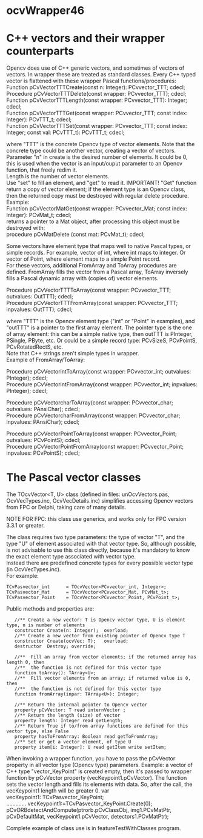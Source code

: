 # ocvWrapper46 

# C++ vectors and their wrapper counterparts 

Opencv does use of C++ generic vectors, and sometimes of vectors of vectors. In wrapper these are treated as standard
classes. Every C++ typed vector is flattened with these wrapper Pascal functions/procedures:     
   Function    pCvVectorTTTCreate(const n: Integer): PCvvector_TTT; cdecl;  
   Procedure   pCvVectorTTTDelete(const wrapper: PCvvector_TTT); cdecl;  
   Function    pCvVectorTTTLength(const wrapper: PCvvector_TTT): Integer; cdecl;  
   Function    pCvVectorTTTGet(const wrapper: PCvvector_TTT; const index: Integer): PCvTTT_t; cdecl;  
   Function    pCvVectorTTTSet(const wrapper: PCvvector_TTT; const index: Integer; const val: PCvTTT_t): PCvTTT_t; cdecl;  

where "TTT" is the concrete Opencv type of vector elements. Note that the concrete type could be another vector,
creating a vector of vectors.   
Parameter "n" in create is the desired number of elements. It could be 0,  this is used when the vector is an input/ouput
parameter to an Opencv function, that freely redim it.   
Length is the number of vector elements.   
Use "set" to fill an element, and "get" to read it.
IMPORTANT! "Get" function return a copy of vector element; if the element type is an Opencv class, then the returned
copy must be destroyed with regular delete procedure.
Example:   
   Function    pCvVectorMatGet(const wrapper: PCvvector_Mat; const index: Integer): PCvMat_t; cdecl;  
returns a pointer to a Mat object, after processing this object must be destroyed with:  
  procedure  pCvMatDelete (const mat: PCvMat_t); cdecl;
   
Some vectors have element type that maps well to native Pascal types, or simple records. For example, vector of int, where
int maps to integer. Or vector of Point, where element maps to a simple Point record.   
For these vectors, additional FromArray and ToArray procedures are defined. FromArray fills the vector from 
a Pascal array, ToArray inversely fills a Pascal dynamic array with (copies of) vector elements.     

   Procedure   pCvVectorTTTToArray(const wrapper: PCvvector_TTT; outvalues: OutTTT); cdecl;  
   Procedure   pCvVectorTTTFromArray(const wrapper: PCvvector_TTT; inpvalues: OutTTT); cdecl;  
 
where "TTT" is the Opencv element type ("int" or "Point" in examples), and "outTTT" is a pointer to the first array element.
The pointer type is the one of array element: this can be a simple native type, then outTTT is PInteger, PSingle, PByte, etc.
Or could be a simple record type: PCvSizeS, PCvPointS, PCvRotatedRectS, etc.  
Note that C++ strings aren't simple types in wrapper.   
Example of FromArray/ToArray:

  Procedure   pCvVectorintToArray(const wrapper: PCvvector_int; outvalues: PInteger); cdecl;  
  Procedure   pCvVectorintFromArray(const wrapper: PCvvector_int; inpvalues: PInteger); cdecl;  

  Procedure   pCvVectorcharToArray(const wrapper: PCvvector_char; outvalues: PAnsiChar); cdecl;  
  Procedure   pCvVectorcharFromArray(const wrapper: PCvvector_char; inpvalues: PAnsiChar); cdecl;  

  Procedure   pCvVectorPointToArray(const wrapper: PCvvector_Point; outvalues: PCvPointS); cdecl;  
  Procedure   pCvVectorPointFromArray(const wrapper: PCvvector_Point; inpvalues: PCvPointS); cdecl;  

# The Pascal vector classes

The TOcvVector<T, U> class (defined in files: unOcvVectors.pas, OcvVecTypes.inc, OcvVecDetails.inc) simplifies
accessing Opencv vectors from FPC or Delphi, taking care of many details.  

NOTE FOR FPC: this class use generics, and works only for FPC version 3.3.1 or greater.  

The class requires two type parameters: the type of vector "T", and the type "U" of element associated with
that vector type. So, although possible, is not advisable to use this class directly, because
it's mandatory to know the exact element type associated with vector type.  
Instead there are predefined concrete types for every possible vector type (in OcvVecTypes.inc).    
For example:  

    TCvPasvector_int      = TOcvVector<PCvvector_int, Integer>;   
    TCvPasvector_Mat      = TOcvVector<PCvvector_Mat, PCvMat_t>;   
    TCvPasvector_Point    = TOcvVector<PCvvector_Point, PCvPoint_t>;   

Public methods and properties are:

       //** Create a new vector: T is Opencv vector type, U is element type, n is number of elements  
       constructor Create(n: Integer);  overload;  
       //** Create a new vector from existing pointer of Opencv type T  
       constructor Create(ocvVec: T);   overload;  
       destructor  Destroy; override;  

       //**  Fill an array from vector elements; if the returned array has length 0, then  
       //**  the function is not defined for this vector type  
       function toArray(): TArray<U>;  
       //**  Fill vector elements from an array; if returned value is 0, then  
       //**  the function is not defined for this vector type  
       function fromArray(inpar: TArray<U>): Integer;  

       //** Return the internal pointer to Opencv vector  
       property pCvVector: T read internVector ;  
       //** Return the length (size) of vector  
       property length: Integer read getLength;  
       //** Return True if to/from array functions are defined for this vector type, else False
       property hasToFromArray: Boolean read getToFromArray;  
       //** Set or get a vector element, of type U  
       property item[i: Integer]: U read getItem write setItem;  

When invoking a wrapper function,  you have to pass the
pCvVector property in all vector type (Opencv type) parameters. 
Example: a vector of C++ type "vector_KeyPoint" is created empty, then it's passed
to wrapper function by pCvVector property (vecKeypoint1.pCvVector). The function sets the vector length
and fills its elements with data. So, after the call, the vecKeypoint1 length will be greater 0. 
   var  
   vecKeypoint1: TCvPasvector_KeyPoint;   
   .............
   vecKeypoint1:=TCvPasvector_KeyPoint.Create(0);  
   pCvORBdetectAndCompute(ptrorb.pCvClassObj, img1.PCvMatPtr, pCvDefaultMat, vecKeypoint1.pCvVector, detectors1.PCvMatPtr);  


Complete example of class use is in featureTestWithClasses program.

